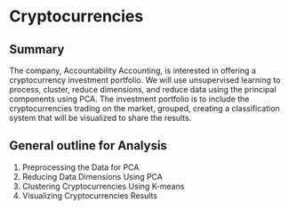 # Cryptocurrencies
## Summary
The company, Accountability Accounting, is interested in offering a cryptocurrency investment portfolio. We will use unsupervised learning to process, cluster, reduce dimensions, and reduce data using the principal components using PCA. The investment portfolio is to include the cryptocurrencies trading on the market, grouped, creating a classification system that will be visualized to share the results.

## General outline for Analysis
1) Preprocessing the Data for PCA
2) Reducing Data Dimensions Using PCA
3) Clustering Cryptocurrencies Using K-means
4) Visualizing Cryptocurrencies Results
